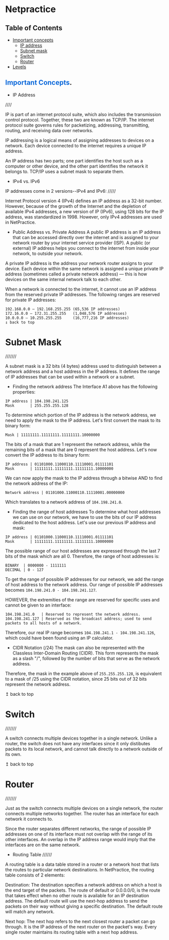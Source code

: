 # Netpractice

## Table of Contents
*  [Important concepts](#important-concepts)
    *   [IP address](#ip-address)
    *    [Subnet mask](#subnet-mask)
    *    [Switch](#switch)
    *    [Router](#router)
*  [Levels](#levels)

## <span style="color:#0969DA">Important Concepts</span>.

- IP Address

////

IP is part of an internet protocol suite, which also includes the transmission control protocol. Together, these two are known as TCP/IP. The internet protocol suite governs rules for packetizing, addressing, transmitting, routing, and receiving data over networks.

IP addressing is a logical means of assigning addresses to devices on a network. Each device connected to the internet requires a unique IP address.

An IP address has two parts; one part identifies the host such as a computer or other device, and the other part identifies the network it belongs to. TCP/IP uses a subnet mask to separate them.


- IPv4 vs. IPv6

IP addresses come in 2 versions--IPv4 and IPv6:
/////


Internet Protocol version 4 (IPv4) defines an IP address as a 32-bit number. However, because of the growth of the Internet and the depletion of available IPv4 addresses, a new version of IP (IPv6), using 128 bits for the IP address, was standardized in 1998. However, only IPv4 addresses are used in NetPractice.


- Public Address vs. Private Address
A public IP address is an IP address that can be accessed directly over the internet and is assigned to your network router by your internet service provider (ISP). A public (or external) IP address helps you connect to the internet from inside your network, to outside your network.

A private IP address is the address your network router assigns to your device. Each device within the same network is assigned a unique private IP address (sometimes called a private network address) — this is how devices on the same internal network talk to each other.

When a network is connected to the internet, it cannot use an IP address from the reserved private IP addresses. The following ranges are reserved for private IP addresses:

```
192.168.0.0 – 192.168.255.255 (65,536 IP addresses)
172.16.0.0 – 172.31.255.255   (1,048,576 IP addresses)
10.0.0.0 – 10.255.255.255     (16,777,216 IP addresses)
↥ back to top
```
# Subnet Mask

///////


A subnet mask is a 32 bits (4 bytes) address used to distinguish between a network address and a host address in the IP address. It defines the range of IP addresses that can be used within a network or a subnet.


- Finding the network address
The Interface A1 above has the following properties:
```
IP address | 104.198.241.125
Mask       | 255.255.255.128  
```
To determine which portion of the IP address is the network address, we need to apply the mask to the IP address. Let's first convert the mask to its binary form:
```
Mask | 11111111.11111111.11111111.10000000
```
The bits of a mask that are 1 represent the network address, while the remaining bits of a mask that are 0 represent the host address. Let's now convert the IP address to its binary form:
```
IP address | 01101000.11000110.11110001.01111101
Mask       | 11111111.11111111.11111111.10000000
```
We can now apply the mask to the IP address through a bitwise AND to find the network address of the IP:
```
Network address | 01101000.11000110.11110001.00000000
```
Which translates to a network address of `104.198.241.0`.


- Finding the range of host addresses
To determine what host addresses we can use on our network, we have to use the bits of our IP address dedicated to the host address. Let's use our previous IP address and mask:

```
IP address | 01101000.11000110.11110001.01111101
Mask       | 11111111.11111111.11111111.10000000
```
The possible range of our host addresses are expressed through the last 7 bits of the mask which are all 0. Therefore, the range of host addresses is:
```
BINARY  | 0000000 - 1111111
DECIMAL | 0 - 127
```
To get the range of possible IP addresses for our network, we add the range of host address to the network address. Our range of possible IP addresses becomes `104.198.241.0 - 104.198.241.127`.

HOWEVER, the extremities of the range are reserved for specific uses and cannot be given to an interface:
```
104.198.241.0   | Reserved to represent the network address.
104.198.241.127 | Reserved as the broadcast address; used to send packets to all hosts of a network.
```
Therefore, our real IP range becomes `104.198.241.1 - 104.198.241.126`, which could have been found using an IP calculator.

* CIDR Notation (/24)
The mask can also be represented with the Classless Inter-Domain Routing (CIDR). This form represents the mask as a slash "/", followed by the number of bits that serve as the network address.

Therefore, the mask in the example above of `255.255.255.128`, is equivalent to a mask of /25 using the CIDR notation, since 25 bits out of 32 bits represent the network address.

↥ back to top

# Switch


///////

A switch connects multiple devices together in a single network. Unlike a router, the switch does not have any interfaces since it only distibutes packets to its local network, and cannot talk directly to a network outside of its own.

↥ back to top

# Router

///////


Just as the switch connects multiple devices on a single network, the router connects multiple networks together. The router has an interface for each network it connects to.

Since the router separates different networks, the range of possible IP addresses on one of its interface must not overlap with the range of its other interfaces. An overlap in the IP address range would imply that the interfaces are on the same network.


* Routing Table
//////


A routing table is a data table stored in a router or a network host that lists the routes to particular network destinations. In NetPractice, the routing table consists of 2 elements:

Destination: The destination specifies a network address on which a host is the end target of the packets. The route of default or 0.0.0.0/0, is the route that takes effect when no other route is available for an IP destination address. The default route will use the next-hop address to send the packets on their way without giving a specific destination. The default route will match any network.

Next hop: The next hop refers to the next closest router a packet can go through. It is the IP address of the next router on the packet's way. Every single router maintains its routing table with a next hop address.


